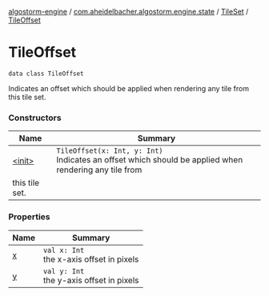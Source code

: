 [algostorm-engine](../../../index.md) / [com.aheidelbacher.algostorm.engine.state](../../index.md) / [TileSet](../index.md) / [TileOffset](.)

# TileOffset

`data class TileOffset`

Indicates an offset which should be applied when rendering any tile from
this tile set.

### Constructors

| Name | Summary |
|---|---|
| [&lt;init&gt;](-init-.md) | `TileOffset(x: Int, y: Int)`<br>Indicates an offset which should be applied when rendering any tile from
this tile set. |

### Properties

| Name | Summary |
|---|---|
| [x](x.md) | `val x: Int`<br>the x-axis offset in pixels |
| [y](y.md) | `val y: Int`<br>the y-axis offset in pixels |
